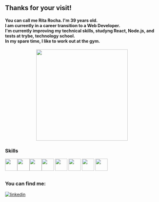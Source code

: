 ## Thanks for your visit!

<h4>You can call me Rita Rocha. I'm 39 years old.<br>
I am currently in a career transition to a Web Developer.<br>
I'm currently improving my technical skills, studyng React, Node.js, and tests at trybe, technology school.<br>
In my spare time, I like to work out at the gym.</h4>
<div align="center">
   <img height="300em" src="https://user-images.githubusercontent.com/70382532/138322189-2db8df52-9dcb-40a0-88a8-c365466bd33d.gif"/>
</div>

### Skills

<img src="https://cdn.jsdelivr.net/gh/devicons/devicon/icons/javascript/javascript-original.svg" width="40" height="40"/><img src="https://cdn.jsdelivr.net/gh/devicons/devicon/icons/html5/html5-plain-wordmark.svg" width="40" height="40"/><img src="https://cdn.jsdelivr.net/gh/devicons/devicon/icons/css3/css3-plain-wordmark.svg" width="40" height="40"/><img src="https://cdn.jsdelivr.net/gh/devicons/devicon/icons/react/react-original.svg" width="40" height="40"/>
<img src="https://cdn.jsdelivr.net/gh/devicons/devicon/icons/redux/redux-original.svg" width="40" height="40"/>
<img src="https://cdn.jsdelivr.net/gh/devicons/devicon/icons/jest/jest-plain.svg" width="40" height="40"/>
<img src="https://cdn.jsdelivr.net/gh/devicons/devicon/icons/docker/docker-plain-wordmark.svg" width="40" height="40"/>
<img src="https://cdn.jsdelivr.net/gh/devicons/devicon/icons/nodejs/nodejs-original.svg" width="40" height="40"/>
          
        
          
          
          

##

### You can find me:


[![linkedin](https://img.shields.io/badge/LinkedIn-0077B5?style=for-the-badge&logo=linkedin&logoColor=white)](https://linkedin.com/in/ritacassiasr)



          
          
          
          
